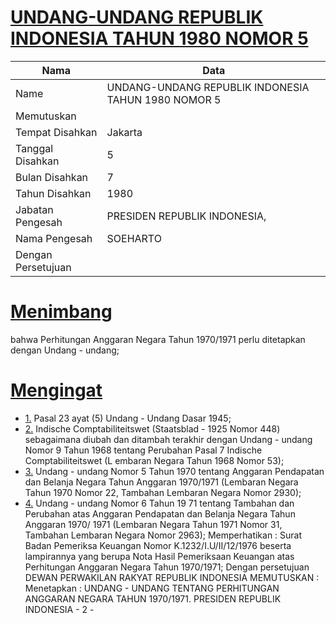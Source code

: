 # [UNDANG-UNDANG REPUBLIK INDONESIA TAHUN 1980 NOMOR 5](http://example.org/legal/document/uu/1980/5)

| Nama | Data |
| ------ | ----- |
|Name|UNDANG-UNDANG REPUBLIK INDONESIA TAHUN 1980 NOMOR 5|
|Memutuskan||
|Tempat Disahkan|Jakarta|
|Tanggal Disahkan|5|
|Bulan Disahkan|7|
|Tahun Disahkan|1980|
|Jabatan Pengesah|PRESIDEN REPUBLIK INDONESIA,|
|Nama Pengesah|SOEHARTO|
|Dengan Persetujuan||
# [Menimbang](http://example.org/legal/document/uu/1980/5/menimbang)
bahwa Perhitungan Anggaran Negara Tahun 1970/1971 perlu ditetapkan dengan Undang - undang;
# [Mengingat](http://example.org/legal/document/uu/1980/5/mengingat)

* [1.](http://example.org/legal/document/uu/1980/5/mengingat/point/0001) Pasal 23 ayat (5) Undang - Undang Dasar 1945;
* [2.](http://example.org/legal/document/uu/1980/5/mengingat/point/0002) Indische Comptabiliteitswet (Staatsblad - 1925 Nomor 448) sebagaimana diubah dan ditambah terakhir dengan Undang - undang Nomor 9 Tahun 1968 tentang Perubahan Pasal 7 Indische Comptabiliteitswet (L embaran Negara Tahun 1968 Nomor 53);
* [3.](http://example.org/legal/document/uu/1980/5/mengingat/point/0003) Undang - undang Nomor 5 Tahun 1970 tentang Anggaran Pendapatan dan Belanja Negara Tahun Anggaran 1970/1971 (Lembaran Negara Tahun 1970 Nomor 22, Tambahan Lembaran Negara Nomor 2930);
* [4.](http://example.org/legal/document/uu/1980/5/mengingat/point/0004) Undang - undang Nomor 6 Tahun 19 71 tentang Tambahan dan Perubahan atas Anggaran Pendapatan dan Belanja Negara Tahun Anggaran 1970/ 1971 (Lembaran Negara Tahun 1971 Nomor 31, Tambahan Lembaran Negara Nomor 2963); Memperhatikan : Surat Badan Pemeriksa Keuangan Nomor K.1232/I.U/II/12/1976 beserta lampirannya yang berupa Nota Hasil Pemeriksaan Keuangan atas Perhitungan Anggaran Negara Tahun 1970/1971; Dengan persetujuan DEWAN PERWAKILAN RAKYAT REPUBLIK INDONESIA MEMUTUSKAN : Menetapkan : UNDANG - UNDANG TENTANG PERHITUNGAN ANGGARAN NEGARA TAHUN 1970/1971. PRESIDEN REPUBLIK INDONESIA - 2 -